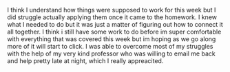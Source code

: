 I think I understand how things were supposed to work for this week but I did struggle actually applying them once it came to the homework. I knew what I needed to do but it was just a matter of figuring out how to connect it all together. I think i still have some work to do before im super comfortable with everything that was covered this week but im hoping as we go along more of it will start to click. I was able to overcome most of my struggles with the help of my very kind professor who was willing to email me back and help pretty late at night, which I really appreacited. 